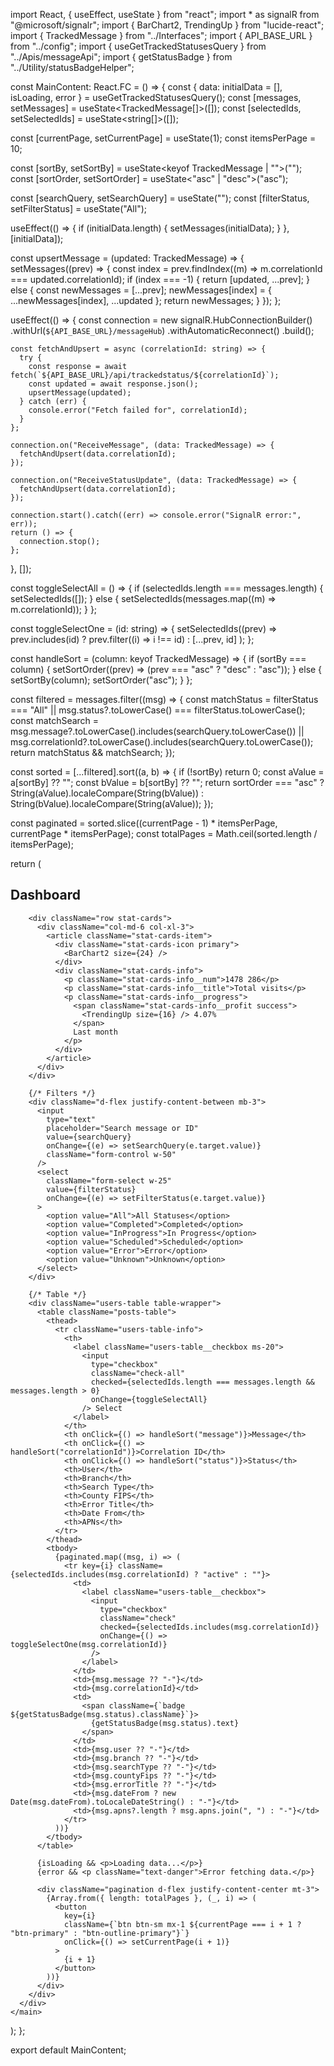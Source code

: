 import React, { useEffect, useState } from "react";
import * as signalR from "@microsoft/signalr";
import { BarChart2, TrendingUp } from "lucide-react";
import { TrackedMessage } from "../Interfaces";
import { API_BASE_URL } from "../config";
import { useGetTrackedStatusesQuery } from "../Apis/messageApi";
import { getStatusBadge } from "../Utility/statusBadgeHelper";

const MainContent: React.FC = () => {
  const { data: initialData = [], isLoading, error } = useGetTrackedStatusesQuery();
  const [messages, setMessages] = useState<TrackedMessage[]>([]);
  const [selectedIds, setSelectedIds] = useState<string[]>([]);

  const [currentPage, setCurrentPage] = useState(1);
  const itemsPerPage = 10;

  const [sortBy, setSortBy] = useState<keyof TrackedMessage | "">("");
  const [sortOrder, setSortOrder] = useState<"asc" | "desc">("asc");

  const [searchQuery, setSearchQuery] = useState("");
  const [filterStatus, setFilterStatus] = useState<string>("All");

  useEffect(() => {
    if (initialData.length) {
      setMessages(initialData);
    }
  }, [initialData]);

  const upsertMessage = (updated: TrackedMessage) => {
    setMessages((prev) => {
      const index = prev.findIndex((m) => m.correlationId === updated.correlationId);
      if (index === -1) {
        return [updated, ...prev];
      } else {
        const newMessages = [...prev];
        newMessages[index] = { ...newMessages[index], ...updated };
        return newMessages;
      }
    });
  };

  useEffect(() => {
    const connection = new signalR.HubConnectionBuilder()
      .withUrl(`${API_BASE_URL}/messageHub`)
      .withAutomaticReconnect()
      .build();

    const fetchAndUpsert = async (correlationId: string) => {
      try {
        const response = await fetch(`${API_BASE_URL}/api/trackedstatus/${correlationId}`);
        const updated = await response.json();
        upsertMessage(updated);
      } catch (err) {
        console.error("Fetch failed for", correlationId);
      }
    };

    connection.on("ReceiveMessage", (data: TrackedMessage) => {
      fetchAndUpsert(data.correlationId);
    });

    connection.on("ReceiveStatusUpdate", (data: TrackedMessage) => {
      fetchAndUpsert(data.correlationId);
    });

    connection.start().catch((err) => console.error("SignalR error:", err));
    return () => {
      connection.stop();
    };
  }, []);

  const toggleSelectAll = () => {
    if (selectedIds.length === messages.length) {
      setSelectedIds([]);
    } else {
      setSelectedIds(messages.map((m) => m.correlationId));
    }
  };

  const toggleSelectOne = (id: string) => {
    setSelectedIds((prev) =>
      prev.includes(id) ? prev.filter((i) => i !== id) : [...prev, id]
    );
  };

  const handleSort = (column: keyof TrackedMessage) => {
    if (sortBy === column) {
      setSortOrder((prev) => (prev === "asc" ? "desc" : "asc"));
    } else {
      setSortBy(column);
      setSortOrder("asc");
    }
  };

  const filtered = messages.filter((msg) => {
    const matchStatus =
      filterStatus === "All" || msg.status?.toLowerCase() === filterStatus.toLowerCase();
    const matchSearch =
      msg.message?.toLowerCase().includes(searchQuery.toLowerCase()) ||
      msg.correlationId?.toLowerCase().includes(searchQuery.toLowerCase());
    return matchStatus && matchSearch;
  });

  const sorted = [...filtered].sort((a, b) => {
    if (!sortBy) return 0;
    const aValue = a[sortBy] ?? "";
    const bValue = b[sortBy] ?? "";
    return sortOrder === "asc"
      ? String(aValue).localeCompare(String(bValue))
      : String(bValue).localeCompare(String(aValue));
  });

  const paginated = sorted.slice((currentPage - 1) * itemsPerPage, currentPage * itemsPerPage);
  const totalPages = Math.ceil(sorted.length / itemsPerPage);

  return (
    <main className="main users chart-page" id="skip-target">
      <div className="container">
        <h2 className="main-title">Dashboard</h2>

        <div className="row stat-cards">
          <div className="col-md-6 col-xl-3">
            <article className="stat-cards-item">
              <div className="stat-cards-icon primary">
                <BarChart2 size={24} />
              </div>
              <div className="stat-cards-info">
                <p className="stat-cards-info__num">1478 286</p>
                <p className="stat-cards-info__title">Total visits</p>
                <p className="stat-cards-info__progress">
                  <span className="stat-cards-info__profit success">
                    <TrendingUp size={16} /> 4.07%
                  </span>
                  Last month
                </p>
              </div>
            </article>
          </div>
        </div>

        {/* Filters */}
        <div className="d-flex justify-content-between mb-3">
          <input
            type="text"
            placeholder="Search message or ID"
            value={searchQuery}
            onChange={(e) => setSearchQuery(e.target.value)}
            className="form-control w-50"
          />
          <select
            className="form-select w-25"
            value={filterStatus}
            onChange={(e) => setFilterStatus(e.target.value)}
          >
            <option value="All">All Statuses</option>
            <option value="Completed">Completed</option>
            <option value="InProgress">In Progress</option>
            <option value="Scheduled">Scheduled</option>
            <option value="Error">Error</option>
            <option value="Unknown">Unknown</option>
          </select>
        </div>

        {/* Table */}
        <div className="users-table table-wrapper">
          <table className="posts-table">
            <thead>
              <tr className="users-table-info">
                <th>
                  <label className="users-table__checkbox ms-20">
                    <input
                      type="checkbox"
                      className="check-all"
                      checked={selectedIds.length === messages.length && messages.length > 0}
                      onChange={toggleSelectAll}
                    /> Select
                  </label>
                </th>
                <th onClick={() => handleSort("message")}>Message</th>
                <th onClick={() => handleSort("correlationId")}>Correlation ID</th>
                <th onClick={() => handleSort("status")}>Status</th>
                <th>User</th>
                <th>Branch</th>
                <th>Search Type</th>
                <th>County FIPS</th>
                <th>Error Title</th>
                <th>Date From</th>
                <th>APNs</th>
              </tr>
            </thead>
            <tbody>
              {paginated.map((msg, i) => (
                <tr key={i} className={selectedIds.includes(msg.correlationId) ? "active" : ""}>
                  <td>
                    <label className="users-table__checkbox">
                      <input
                        type="checkbox"
                        className="check"
                        checked={selectedIds.includes(msg.correlationId)}
                        onChange={() => toggleSelectOne(msg.correlationId)}
                      />
                    </label>
                  </td>
                  <td>{msg.message ?? "-"}</td>
                  <td>{msg.correlationId}</td>
                  <td>
                    <span className={`badge ${getStatusBadge(msg.status).className}`}>
                      {getStatusBadge(msg.status).text}
                    </span>
                  </td>
                  <td>{msg.user ?? "-"}</td>
                  <td>{msg.branch ?? "-"}</td>
                  <td>{msg.searchType ?? "-"}</td>
                  <td>{msg.countyFips ?? "-"}</td>
                  <td>{msg.errorTitle ?? "-"}</td>
                  <td>{msg.dateFrom ? new Date(msg.dateFrom).toLocaleDateString() : "-"}</td>
                  <td>{msg.apns?.length ? msg.apns.join(", ") : "-"}</td>
                </tr>
              ))}
            </tbody>
          </table>

          {isLoading && <p>Loading data...</p>}
          {error && <p className="text-danger">Error fetching data.</p>}

          <div className="pagination d-flex justify-content-center mt-3">
            {Array.from({ length: totalPages }, (_, i) => (
              <button
                key={i}
                className={`btn btn-sm mx-1 ${currentPage === i + 1 ? "btn-primary" : "btn-outline-primary"}`}
                onClick={() => setCurrentPage(i + 1)}
              >
                {i + 1}
              </button>
            ))}
          </div>
        </div>
      </div>
    </main>
  );
};

export default MainContent;
